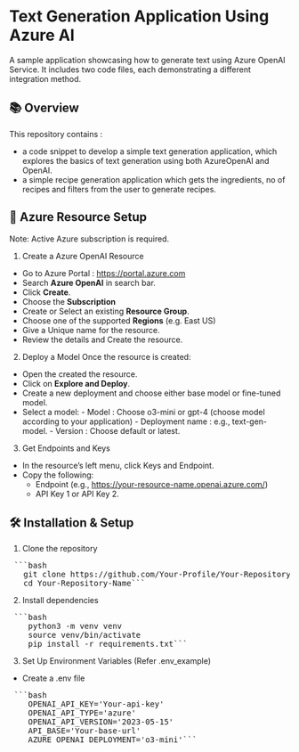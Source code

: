 # Text Generation Application Using Azure AI

A sample application showcasing how to generate text using Azure OpenAI Service. It includes two code files, each demonstrating a different integration method.

## 📚 Overview
This repository contains :
- a code snippet to develop a simple text generation application, which explores the basics of text generation using both AzureOpenAI and OpenAI.
- a simple recipe generation application which gets the ingredients, no of recipes and filters from the user to generate recipes.

## 🚀 Azure Resource Setup
Note: Active Azure subscription is required.
1. Create a Azure OpenAI Resource
- Go to Azure Portal : https://portal.azure.com
- Search **Azure OpenAI** in search bar.
- Click **Create**.
- Choose the **Subscription**
- Create or Select an existing **Resource Group**.
- Choose one of the supported **Regions** (e.g. East US)
- Give a Unique name for the resource.
- Review the details and Create the resource.

2. Deploy a Model
Once the resource is created:
- Open the created the resource.
- Click on **Explore and Deploy**.
- Create a new deployment and choose either base model or fine-tuned model.
- Select a model:
        - Model : Choose o3-mini or gpt-4 (choose model according to your application)
        - Deployment name : e.g., text-gen-model.
        - Version : Choose default or latest.

3. Get Endpoints and Keys
- In the resource’s left menu, click Keys and Endpoint.
- Copy the following:
   - Endpoint (e.g., https://your-resource-name.openai.azure.com/)
   - API Key 1 or API Key 2.


## 🛠 Installation & Setup
1. Clone the repository
<pre> ```bash 
   git clone https://github.com/Your-Profile/Your-Repository-Name.git
   cd Your-Repository-Name``` </pre>

2. Install dependencies
<pre> ```bash
    python3 -m venv venv
    source venv/bin/activate
    pip install -r requirements.txt``` </pre>


3. Set Up Environment Variables (Refer .env_example)
- Create a .env file 
<pre> ```bash
    OPENAI_API_KEY='Your-api-key'
    OPENAI_API_TYPE='azure'
    OPENAI_API_VERSION='2023-05-15'
    API_BASE='Your-base-url'
    AZURE_OPENAI_DEPLOYMENT='o3-mini'``` </pre>




    


